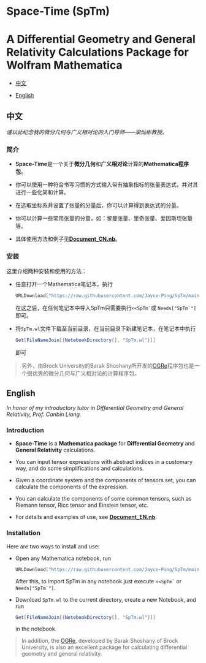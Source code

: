 # Space-Time (SpTm)

# A Differential Geometry and General Relativity Calculations Package for Wolfram Mathematica

- [中文](#中文)

- [English](#English)

## 中文

*谨以此纪念我的微分几何与广义相对论的入门导师——梁灿彬教授。*

### 简介

- **Space-Time**是一个关于**微分几何**和**广义相对论**计算的**Mathematica程序包**。

- 你可以使用一种符合书写习惯的方式输入带有抽象指标的张量表达式，并对其进行一些化简和计算。

- 在选取坐标系并设置了张量的分量后，你可以计算得到表达式的分量。

- 你可以计算一些常用张量的分量，如：黎曼张量、里奇张量、爱因斯坦张量等。

- 具体使用方法和例子见[**Document_CN.nb**](https://github.com/Jayce-Ping/SpTm/blob/main/Document_CN.nb)。


### 安装
这里介绍两种安装和使用的方法：

- 任意打开一个Mathematica笔记本，执行
    
    ```mathematica
    URLDownload["https://raw.githubusercontent.com/Jayce-Ping/SpTm/main/SpTm.wl", FileNameJoin[{$UserBaseDirectory, "Applications", "SpTm.wl"}]]
    ```
    
    在这之后，在任何笔记本中导入SpTm只需要执行`` <<SpTm` ``或 ``Needs["SpTm`"]``即可。
    
- 将``SpTm.wl``文件下载至当前目录，在当前目录下新建笔记本，在笔记本中执行
    
    ```mathematica
    Get[FileNameJoin[{NotebookDirectory[], "SpTm.wl"}]]
    ```
    
    即可

> 另外，由Brock University的Barak Shoshany所开发的[OGRe](https://github.com/bshoshany/OGRe)程序包也是一个很优秀的微分几何与广义相对论的计算程序包。

## English

*In honor of my introductory tutor in Differential Geometry and General Relativity, Prof. Canbin Liang.*

### Introduction

- **Space-Time** is a **Mathematica package** for **Differential Geometry** and **General Relativity** calculations.

- You can input tensor expressions with abstract indices in a customary way, and do some simplifications and calculations.

- Given a coordinate system and the components of tensors set, you can calculate the components of the expression.


- You can calculate the components of some common tensors, such as Riemann tensor, Ricc tensor and Einstein tensor, etc.

- For details and examples of use, see [**Document_EN.nb**](https://github.com/Jayce-Ping/SpTm/blob/main/Document_EN.nb).

### Installation

Here are two ways to install and use:

  - Open any Mathematica notebook, run
    
    ```mathematica
    URLDownload["https://raw.githubusercontent.com/Jayce-Ping/SpTm/main/SpTm.wl", FileNameJoin[{$UserBaseDirectory, "Applications", "SpTm.wl"}]]
    ```
    
    After this, to import SpTm in any notebook just execute `` <<SpTm` `` or  ``Needs["SpTm`"]``.
    
- Download ``SpTm.wl`` to the current directory, create a new Notebook, and run
    
    ```mathematica
    Get[FileNameJoin[{NotebookDirectory[], "SpTm.wl"}]]
    ```
    
    in the notebook.

> In addition, the [OGRe](https://github.com/bshoshany/OGRe), developed by Barak Shoshany of Brock University, is also an excellent package for calculating differential geometry and general relativity.
